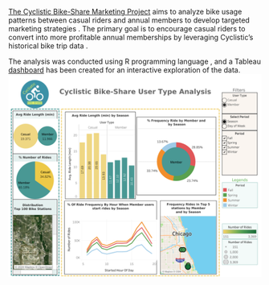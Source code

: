  [The Cyclistic Bike-Share Marketing Project](https://github.com/nataliacancinogarcia/Cyclistic_Bike_Share_Case/blob/main/cyclistic-bike-share-analysis-in-r.ipynb)  aims to analyze bike usage patterns between casual riders and annual members  to develop targeted marketing strategies . The primary goal is to encourage casual riders to convert into more profitable annual memberships  by leveraging Cyclistic’s historical bike trip data .

The analysis was conducted using R programming language , and a Tableau [dashboard](https://github.com/nataliacancinogarcia/Cyclistic_Bike_Share_Case/blob/main/Dashboard%201%20(3).png)  has been created for an interactive exploration of the data. 
![Banner](https://github.com/nataliacancinogarcia/Cyclistic_Bike_Share_Case/blob/main/Dashboard%201%20(3).png)
